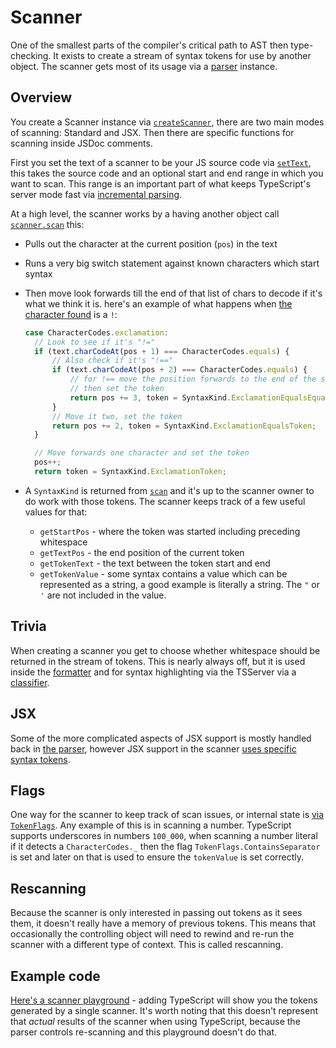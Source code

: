 # Scanner

One of the smallest parts of the compiler's critical path to AST then type-checking. It exists to create a stream
of syntax tokens for use by another object. The scanner gets most of its usage via a [parser][0] instance.

## Overview

You create a Scanner instance via [`createScanner`][1], there are two main modes of scanning: Standard and JSX.
Then there are specific functions for scanning inside JSDoc comments.

First you set the text of a scanner to be your JS source code via [`setText`][2], this takes the source code and
an optional start and end range in which you want to scan. This range is an important part of what keeps
TypeScript's server mode fast via [incremental parsing][3].

At a high level, the scanner works by a having another object call [`scanner.scan`][4] this:

- Pulls out the character at the current position (`pos`) in the text
- Runs a very big switch statement against known characters which start syntax
- Then move look forwards till the end of that list of chars to decode if it's what we think it is. here's an
  example of what happens when [the character found][5] is a `!`:

  ```ts
  case CharacterCodes.exclamation:
    // Look to see if it's "!="
    if (text.charCodeAt(pos + 1) === CharacterCodes.equals) {
        // Also check if it's "!=="
        if (text.charCodeAt(pos + 2) === CharacterCodes.equals) {
            // for !== move the position forwards to the end of the symbol
            // then set the token
            return pos += 3, token = SyntaxKind.ExclamationEqualsEqualsToken;
        }
        // Move it two, set the token
        return pos += 2, token = SyntaxKind.ExclamationEqualsToken;
    }

    // Move forwards one character and set the token
    pos++;
    return token = SyntaxKind.ExclamationToken;
  ```

- A `SyntaxKind` is returned from [`scan`][4] and it's up to the scanner owner to do work with those tokens. The
  scanner keeps track of a few useful values for that:

  - `getStartPos` - where the token was started including preceding whitespace
  - `getTextPos` - the end position of the current token
  - `getTokenText` - the text between the token start and end
  - `getTokenValue` - some syntax contains a value which can be represented as a string, a good example is
    literally a string. The `"` or `'` are not included in the value.

## Trivia

When creating a scanner you get to choose whether whitespace should be returned in the stream of tokens. This is
nearly always off, but it is used inside the [formatter][6] and for syntax highlighting via the TSServer via a
[classifier][7].

## JSX

Some of the more complicated aspects of JSX support is mostly handled back in [the parser][0], however JSX support
in the scanner [uses specific syntax tokens][8].

## Flags

One way for the scanner to keep track of scan issues, or internal state is [via `TokenFlags`][9]. Any example of
this is in scanning a number. TypeScript supports underscores in numbers `100_000`, when scanning a number literal
if it detects a `CharacterCodes._` then the flag `TokenFlags.ContainsSeparator` is set and later on that is used
to ensure the `tokenValue` is set correctly.

## Rescanning

Because the scanner is only interested in passing out tokens as it sees them, it doesn't really have a memory of
previous tokens. This means that occasionally the controlling object will need to rewind and re-run the scanner
with a different type of context. This is called rescanning.

## Example code

[Here's a scanner playground](https://5d39df23407c626e65aee7ef--ts-scanner-tokens.netlify.com) - adding TypeScript
will show you the tokens generated by a single scanner. It's worth noting that this doesn't represent that
_actual_ results of the scanner when using TypeScript, because the parser controls re-scanning and this playground
doesn't do that.

<!-- prettier-ignore-start -->
[0]: ./parser.md
[1]: https://github.com/microsoft/TypeScript/blob/1bb6ea03/src/compiler/scanner.ts#L856
[2]: https://github.com/microsoft/TypeScript/blob/1bb6ea03/src/compiler/scanner.ts#L2287
[3]: GLOSSARY.md#incremental-parsing
[4]: https://github.com/microsoft/TypeScript/blob/1bb6ea03/src/compiler/scanner.ts#L1478
[5]: https://github.com/microsoft/TypeScript/blob/1bb6ea03/src/compiler/scanner.ts#L1550
[6]: ./formatter.md
[7]: https://github.com/microsoft/TypeScript/blob/1bb6ea03/src/services/classifier.ts#L3
[8]: https://github.com/microsoft/TypeScript/blob/1bb6ea03/src/compiler/types.ts#L109
[9]: https://github.com/microsoft/TypeScript/blob/1bb6ea03/src/compiler/types.ts#L1737
<!-- prettier-ignore-end -->
